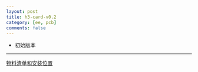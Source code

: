 ```yaml
---
layout: post
title: h3-card-v0.2
category: [ee, pcb]
comments: false
---
```




- 初始版本

---

[物料清单和安装位置](/static/KiCAD-20200525-h3-card-v0.2/bom/ibom/html)

